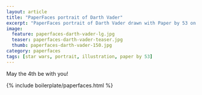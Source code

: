 ```yaml
---
layout: article
title: "PaperFaces portrait of Darth Vader"
excerpt: "PaperFaces portrait of Darth Vader drawn with Paper by 53 on an iPad."
image: 
  feature: paperfaces-darth-vader-lg.jpg
  teaser: paperfaces-darth-vader-teaser.jpg
  thumb: paperfaces-darth-vader-150.jpg
category: paperfaces
tags: [star wars, portrait, illustration, paper by 53]
---
```


May the 4th be with you!

{% include boilerplate/paperfaces.html %}